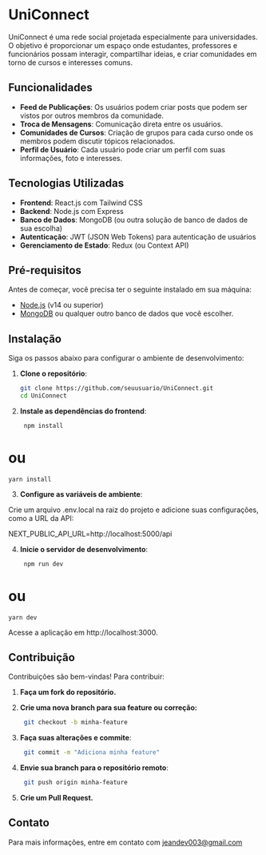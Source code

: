 # UniConnect

UniConnect é uma rede social projetada especialmente para universidades. O objetivo é proporcionar um espaço onde estudantes, professores e funcionários possam interagir, compartilhar ideias, e criar comunidades em torno de cursos e interesses comuns. 

## Funcionalidades

- **Feed de Publicações**: Os usuários podem criar posts que podem ser vistos por outros membros da comunidade.
- **Troca de Mensagens**: Comunicação direta entre os usuários.
- **Comunidades de Cursos**: Criação de grupos para cada curso onde os membros podem discutir tópicos relacionados.
- **Perfil de Usuário**: Cada usuário pode criar um perfil com suas informações, foto e interesses.

## Tecnologias Utilizadas

- **Frontend**: React.js com Tailwind CSS
- **Backend**: Node.js com Express
- **Banco de Dados**: MongoDB (ou outra solução de banco de dados de sua escolha)
- **Autenticação**: JWT (JSON Web Tokens) para autenticação de usuários
- **Gerenciamento de Estado**: Redux (ou Context API)

## Pré-requisitos

Antes de começar, você precisa ter o seguinte instalado em sua máquina:

- [Node.js](https://nodejs.org/) (v14 ou superior)
- [MongoDB](https://www.mongodb.com/) ou qualquer outro banco de dados que você escolher.

## Instalação

Siga os passos abaixo para configurar o ambiente de desenvolvimento:

1. **Clone o repositório**:
   ```bash
   git clone https://github.com/seuusuario/UniConnect.git
   cd UniConnect

2. **Instale as dependências do frontend**:
   ```bash
    npm install
# ou
    yarn install

3. **Configure as variáveis de ambiente**:

Crie um arquivo .env.local na raiz do projeto e adicione suas configurações, como a URL da API:

NEXT_PUBLIC_API_URL=http://localhost:5000/api

4. **Inicie o servidor de desenvolvimento**:
   ```bash
    npm run dev
# ou
    yarn dev

Acesse a aplicação em http://localhost:3000.

## Contribuição

Contribuições são bem-vindas! Para contribuir:

1. **Faça um fork do repositório.**

2. **Crie uma nova branch para sua feature ou correção:**
   ```bash
    git checkout -b minha-feature

3. **Faça suas alterações e commite**:
   ```bash
    git commit -m "Adiciona minha feature"

4. **Envie sua branch para o repositório remoto**:
   ```bash
    git push origin minha-feature

5. **Crie um Pull Request.**

## Contato

Para mais informações, entre em contato com jeandev003@gmail.com

